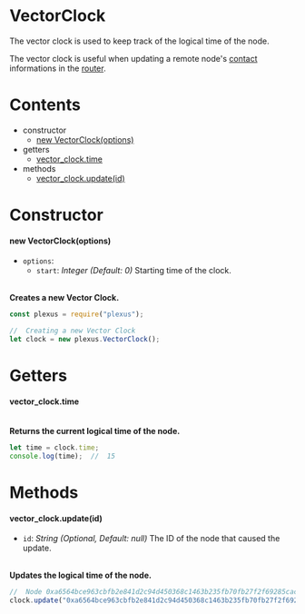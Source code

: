# **VectorClock**

The vector clock is used to keep track of the logical time of the node.

The vector clock is useful when updating a remote node's [contact](contact.md) informations in the [router](router.md).

# **Contents**

* constructor
    * [new VectorClock(options)](#new-vectorclockoptions)
* getters
    * [vector_clock.time](#vector_clocktime)
* methods
    * [vector_clock.update(id)](#vector_clockupdateid)

# **Constructor**

#### new VectorClock(options)

* `options`:
    * `start`: _Integer_ _(Default: 0)_ Starting time of the clock.

\
**Creates a new Vector Clock.**
```js
const plexus = require("plexus");

//  Creating a new Vector Clock
let clock = new plexus.VectorClock();
```

# **Getters**

#### vector_clock.time

\
**Returns the current logical time of the node.**
```js
let time = clock.time;
console.log(time);  //  15
```

# **Methods**

#### vector_clock.update(id)
* `id`: _String_ _(Optional, Default: null)_ The ID of the node that caused the update.

\
**Updates the logical time of the node.**
```js
//  Node 0xa6564bce963cbfb2e841d2c94d450368c1463b235fb70fb27f2f69285cacf8ed caused an update
clock.update("0xa6564bce963cbfb2e841d2c94d450368c1463b235fb70fb27f2f69285cacf8ed");
```